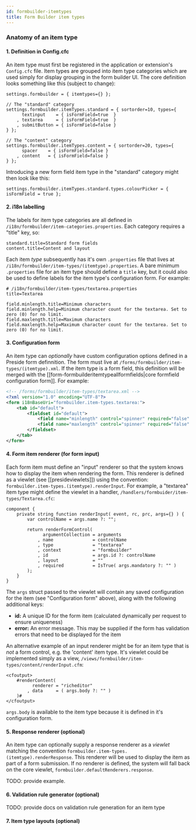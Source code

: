 ```yaml
---
id: formbuilder-itemtypes
title: Form Builder item types
---
```




### Anatomy of an item type

#### 1. Definition in Config.cfc

An item type must first be registered in the application or extension's `Config.cfc` file. Item types are grouped into item type categories which are used simply for display grouping in the form builder UI. The core definition looks something like this (subject to change):

```luceescript
settings.formbuilder = { itemtypes={} };

// The "standard" category
settings.formbuilder.itemTypes.standard = { sortorder=10, types={
      textinput    = { isFormField=true  }
    , textarea     = { isFormField=true  }
    , submitButton = { isFormField=false }
} };

// The "content" category
settings.formbuilder.itemTypes.content = { sortorder=20, types={
      spacer    = { isFormField=false }
    , content   = { isFormField=false }
} };

```

Introducing a new form field item type in the "standard" category might then look like this:

```luceescript
settings.formbuilder.itemTypes.standard.types.colourPicker = { isFormField = true };
```

#### 2. i18n labelling

The labels for item type categories are all defined in `/i18n/formbuilder/item-categories.properties`. Each category requires a "title" key, so:

```properties
standard.title=Standard form fields
content.title=Content and layout
```

Each item _type_ subsequently has it's own `.properties` file that lives at `/i18n/formbuilder/item-types/(itemtype).properties`. A bare minimum `.properties` file for an item type should define a `title` key, but it could also be used to define labels for the item type's configuration form. For example:

```properties
# /i18n/formbuilder/item-types/textarea.properties
title=Textarea

field.minlength.title=Minimum characters
field.minlength.help=Minimum character count for the textarea. Set to zero (0) for no limit.
field.maxlength.title=Maximum characters
field.maxlength.help=Maximum character count for the textarea. Set to zero (0) for no limit.
```

#### 3. Configuration form

An item type can _optionally_ have custom configuration options defined in a Preside form definnition. The form must live at `/forms/formbuilder/item-types/(itemtype).xml`. If the item type is a form field, this definition will be merged with the [[form-formbuilderitemtypeallformfields|core formfield configuration form]]. For example:

```xml
<!-- /forms/formbuilder/item-types/textarea.xml -->
<?xml version="1.0" encoding="UTF-8"?>
<form i18nBaseUri="formbuilder.item-types.textarea:">
	<tab id="default">
		<fieldset id="default">
			<field name="minlength" control="spinner" required="false" sortorder="33" defaultvalue="0" />
			<field name="maxlength" control="spinner" required="false" sortorder="36" defaultvalue="0" />
		</fieldset>
	</tab>
</form>
```

#### 4. Form item renderer (for form input)

Each form item must define an "input" renderer so that the system knows how to display the item when rendering the form. This renderer is defined as a viewlet (see [[presideviewlets]]) using the convention: `formbuilder.item-types.(itemtype).renderInput`. For example, a "textarea" item type might define the viewlet in a handler, `/handlers/formbuider/item-types/Textarea.cfc`:

```luceescript
component {
	private string function renderInput( event, rc, prc, args={} ) {
		var controlName = args.name ?: "";

		return renderFormControl(
			  argumentCollection = arguments
			, name               = controlName
			, type               = "textarea"
			, context            = "formbuilder"
			, id                 = args.id ?: controlName
			, layout             = ""
			, required           = IsTrue( args.mandatory ?: "" )
		);
	}
}
```

The `args` struct passed to the viewlet will contain any saved configuration for the item (see "Configuration form" above), along with the following additional keys:

* **id:** A unique ID for the form item (calculated dynamically per request to ensure uniqueness)
* **error:** An error message. This may be supplied if the form has validation errors that need to be displayed for the item

An alternative example of an input renderer might be for an item type that is _not_ a form control, e.g. the 'content' item type. It's viewlet could be implemented simply as a view, `/views/formbuilder/item-types/content/renderInput.cfm`:

```lucee
<cfoutput>
	#renderContent( 
		  renderer = "richeditor"
		, data     = ( args.body ?: "" )
	)#
</cfoutput>
```

`args.body` is available to the item type because it is defined in it's configuration form.

#### 5. Response renderer (optional)

An item type can optionally supply a response renderer as a _viewlet_ matching the convention `formbuilder.item-types.(itemtype).renderResponse`. This renderer will be used to display the item as part of a form submission. If no renderer is defined, the system will fall back on the core viewlet, `formbuilder.defaultRenderers.response`.

TODO: provide example.

#### 6. Validation rule generator (optional)

TODO: provide docs on validation rule generation for an item type

#### 7. Item type layouts (optional)